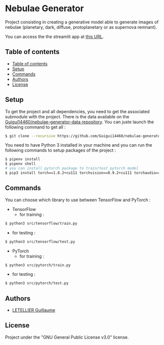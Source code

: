 # Nebulae Generator

Project consisting in creating a generative model able to generate images of nebulae (planetary, dark, diffuse, protoplanetary or as supernova remnant).

You can access the the streamlit app at [this URL](https://share.streamlit.io/guigui14460/nebulae-generator/main/src/app.py).

## Table of contents

  - [Table of contents](#table-of-contents)
  - [Setup](#setup)
  - [Commands](#commands)
  - [Authors](#authors)
  - [License](#license)

## Setup
To get the project and all dependencies, you need to get the associated submodule with the project. There is the data available on the [Guigui14460/nebulae-generator-data repository](https://github.com/Guigui14460/nebulae-generator-data). You can juste launch the following command to get all :
```bash
$ git clone --recursive https://github.com/Guigui14460/nebulae-generator.git
```

You need to have Python 3 installed in your machine and you can run the following commands to setup packages of the project :
```bash
$ pipenv install
$ pipenv shell
# you can install pytorch package to train/test pytorch model
$ pip3 install torch==1.8.2+cu111 torchvision==0.9.2+cu111 torchaudio===0.8.2 -f https://download.pytorch.org/whl/lts/1.8/torch_lts.html
```

## Commands
You can choose which library to use between TensorFlow and PyTorch :
- TensorFlow
  - for training :
```sh
$ python3 src/tensorflow/train.py
```
  - for testing :
```sh
$ python3 src/tensorflow/test.py
```
- PyTorch
  - for training :
```sh
$ python3 src/pytorch/train.py
```
  - for testing :
```sh
$ python3 src/pytorch/test.py
```


## Authors
- [LETELLIER Guillaume](https://github.com/Guigui14460)

## License
Project under the "GNU General Public License v3.0" license.

